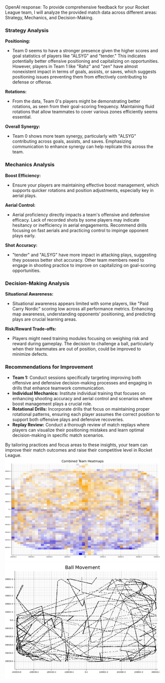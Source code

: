 OpenAI response: To provide comprehensive feedback for your Rocket League team, I will analyze the provided match data across different areas: Strategy, Mechanics, and Decision-Making.

### Strategy Analysis
**Positioning:** 
- Team 0 seems to have a stronger presence given the higher scores and goal statistics of players like "ALSYG" and "tender." This indicates potentially better offensive positioning and capitalizing on opportunities. However, players in Team 1 like "Rahz" and "zen" have almost nonexistent impact in terms of goals, assists, or saves, which suggests positioning issues preventing them from effectively contributing to defense or offense.

**Rotations:**
- From the data, Team 0's players might be demonstrating better rotations, as seen from their goal-scoring frequency. Maintaining fluid rotations that allow teammates to cover various zones efficiently seems essential.

**Overall Synergy:**
- Team 0 shows more team synergy, particularly with "ALSYG" contributing across goals, assists, and saves. Emphasizing communication to enhance synergy can help replicate this across the team.

### Mechanics Analysis
**Boost Efficiency:**
- Ensure your players are maintaining effective boost management, which supports quicker rotations and position adjustments, especially key in aerial plays.

**Aerial Control:**
- Aerial proficiency directly impacts a team's offensive and defensive efficacy. Lack of recorded shots by some players may indicate hesitancy or inefficiency in aerial engagements. Recommend drills focusing on fast aerials and practicing control to impinge opponent plays early.

**Shot Accuracy:**
- "tender" and "ALSYG" have more impact in attacking plays, suggesting they possess better shot accuracy. Other team members need to engage in shooting practice to improve on capitalizing on goal-scoring opportunities.

### Decision-Making Analysis
**Situational Awareness:**
- Situational awareness appears limited with some players, like "Paid Carry Nordic" scoring low across all performance metrics. Enhancing map awareness, understanding opponents’ positioning, and predicting plays are crucial learning areas.

**Risk/Reward Trade-offs:**
- Players might need training modules focusing on weighing risk and reward during gameplay. The decision to challenge a ball, particularly when their teammates are out of position, could be improved to minimize defects.

### Recommendations for Improvement
- **Team 1:** Conduct sessions specifically targeting improving both offensive and defensive decision-making processes and engaging in drills that enhance teamwork communication.
- **Individual Mechanics:** Institute individual training that focuses on enhancing shooting accuracy and aerial control and scenarios where boost management plays a crucial role.
- **Rotational Drills:** Incorporate drills that focus on maintaining proper rotational patterns, ensuring each player assumes the correct position to support both offensive plays and defensive recoveries.
- **Replay Review:** Conduct a thorough review of match replays where players can visualize their positioning mistakes and learn optimal decision-making in specific match scenarios.

By tailoring practices and focus areas to these insights, your team can improve their match outcomes and raise their competitive level in Rocket League.![CAE7013011EFA9DB5C4584B38DA4222F](replay.frames.json.csv.png)
![CAE7013011EFA9DB5C4584B38DA4222F](replay.frames.json.csv_ball.png)
